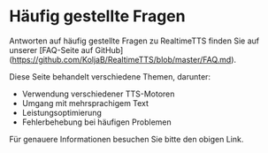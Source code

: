# Häufig gestellte Fragen

Antworten auf häufig gestellte Fragen zu RealtimeTTS finden Sie auf unserer [FAQ-Seite auf GitHub] (https://github.com/KoljaB/RealtimeTTS/blob/master/FAQ.md).

Diese Seite behandelt verschiedene Themen, darunter:

- Verwendung verschiedener TTS-Motoren
- Umgang mit mehrsprachigem Text
- Leistungsoptimierung
- Fehlerbehebung bei häufigen Problemen

Für genauere Informationen besuchen Sie bitte den obigen Link.
